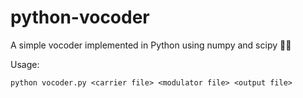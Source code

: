 # python-vocoder

A simple vocoder implemented in Python using numpy and scipy 🎤🤖

Usage:
```
python vocoder.py <carrier file> <modulator file> <output file>
```
